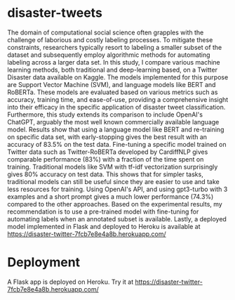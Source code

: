 # disaster-tweets


The domain of computational social science often grapples with the challenge of laborious and costly labeling processes. To mitigate these constraints, researchers typically resort to labeling a smaller subset of the dataset and subsequently employ algorithmic methods for automating labeling across a larger data set. In this study, I compare various machine learning methods, both traditional and deep-learning based, on a Twitter Disaster data available on Kaggle. The models implemented for this purpose are Support Vector Machine (SVM), and language models like BERT and RoBERTa. These models are evaluated based on various metrics such as accuracy, training time, and ease-of-use, providing a comprehensive insight into their efficacy in the specific application of disaster tweet classification. Furthermore, this study extends its comparison to include OpenAI's ChatGPT, arguably the most well known commercially available language model. Results show that using a language model like BERT and re-training on specific data set, with early-stopping gives the best result with an accuracy of 83.5\% on the test data. Fine-tuning a specific model trained on Twitter data such as Twitter-RoBERTa developed by CardiffNLP gives comparable performance (83\%) with a fraction of the time spent on training. Traditional models like SVM with tf-idf vectorization surprisingly gives 80\% accuracy on test data. This shows that for simpler tasks, traditional models can still be useful since they are easier to use and take less resources for training. Using OpenAI's API, and using gpt3-turbo with 3 examples and a short prompt gives a much lower performance (74.3\%) compared to the other approaches. Based on the experimental results, my recommendation is to use a pre-trained model with fine-tuning for automating labels when an annotated subset is available. Lastly, a deployed model implemented in Flask and deployed to Heroku is available at https://disaster-twitter-7fcb7e8e4a8b.herokuapp.com/

# Deployment

A Flask app is deployed on Heroku. Try it at https://disaster-twitter-7fcb7e8e4a8b.herokuapp.com/